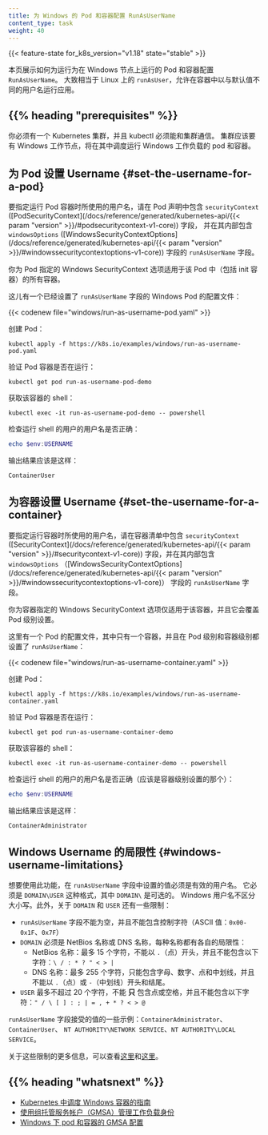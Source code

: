 ```yaml
---
title: 为 Windows 的 Pod 和容器配置 RunAsUserName
content_type: task
weight: 40
---
```




{{< feature-state for_k8s_version="v1.18" state="stable" >}}

本页展示如何为运行为在 Windows 节点上运行的 Pod 和容器配置 `RunAsUserName`。
大致相当于 Linux 上的 `runAsUser`，允许在容器中以与默认值不同的用户名运行应用。

## {{% heading "prerequisites" %}}

你必须有一个 Kubernetes 集群，并且 kubectl 必须能和集群通信。
集群应该要有 Windows 工作节点，将在其中调度运行 Windows 工作负载的 pod 和容器。

## 为 Pod 设置 Username    {#set-the-username-for-a-pod}

要指定运行 Pod 容器时所使用的用户名，请在 Pod 声明中包含 `securityContext`
([PodSecurityContext](/docs/reference/generated/kubernetes-api/{{< param "version" >}}/#podsecuritycontext-v1-core)) 字段，
并在其内部包含 `windowsOptions`
([WindowsSecurityContextOptions](/docs/reference/generated/kubernetes-api/{{< param "version" >}}/#windowssecuritycontextoptions-v1-core))
字段的 `runAsUserName` 字段。


你为 Pod 指定的 Windows SecurityContext 选项适用于该 Pod 中（包括 init 容器）的所有容器。

这儿有一个已经设置了 `runAsUserName` 字段的 Windows Pod 的配置文件：

{{< codenew file="windows/run-as-username-pod.yaml" >}}


创建 Pod：

```shell
kubectl apply -f https://k8s.io/examples/windows/run-as-username-pod.yaml
```


验证 Pod 容器是否在运行：

```shell
kubectl get pod run-as-username-pod-demo
```


获取该容器的 shell：

```shell
kubectl exec -it run-as-username-pod-demo -- powershell
```


检查运行 shell 的用户的用户名是否正确：

```powershell
echo $env:USERNAME
```


输出结果应该是这样：

```
ContainerUser
```


## 为容器设置 Username    {#set-the-username-for-a-container}

要指定运行容器时所使用的用户名，请在容器清单中包含 `securityContext`
([SecurityContext](/docs/reference/generated/kubernetes-api/{{< param "version" >}}/#securitycontext-v1-core))
字段，并在其内部包含 `windowsOptions`
（[WindowsSecurityContextOptions](/docs/reference/generated/kubernetes-api/{{< param
"version" >}}/#windowssecuritycontextoptions-v1-core)）
字段的 `runAsUserName` 字段。

你为容器指定的 Windows SecurityContext 选项仅适用于该容器，并且它会覆盖 Pod 级别设置。

这里有一个 Pod 的配置文件，其中只有一个容器，并且在 Pod 级别和容器级别都设置了 `runAsUserName`：

{{< codenew file="windows/run-as-username-container.yaml" >}}

创建 Pod：

```shell
kubectl apply -f https://k8s.io/examples/windows/run-as-username-container.yaml
```

验证 Pod 容器是否在运行：

```shell
kubectl get pod run-as-username-container-demo
```

获取该容器的 shell：

```shell
kubectl exec -it run-as-username-container-demo -- powershell
```

检查运行 shell 的用户的用户名是否正确（应该是容器级别设置的那个）：

```powershell
echo $env:USERNAME
```

输出结果应该是这样：

```
ContainerAdministrator
```

## Windows Username 的局限性    {#windows-username-limitations}

想要使用此功能，在 `runAsUserName` 字段中设置的值必须是有效的用户名。
它必须是 `DOMAIN\USER` 这种格式，其中 `DOMAIN\` 是可选的。
Windows 用户名不区分大小写。此外，关于 `DOMAIN` 和 `USER` 还有一些限制：

- `runAsUserName` 字段不能为空，并且不能包含控制字符（ASCII 值：`0x00-0x1F`、`0x7F`）
- `DOMAIN` 必须是 NetBios 名称或 DNS 名称，每种名称都有各自的局限性：
  - NetBios 名称：最多 15 个字符，不能以 `.`（点）开头，并且不能包含以下字符：`\ / : * ? " < > |`
  - DNS 名称：最多 255 个字符，只能包含字母、数字、点和中划线，并且不能以 `.`（点）或 `-`（中划线）开头和结尾。
- `USER` 最多不超过 20 个字符，不能 **只** 包含点或空格，并且不能包含以下字符：`" / \ [ ] : ; | = , + * ? < > @`

`runAsUserName` 字段接受的值的一些示例：`ContainerAdministrator`、`ContainerUser`、
`NT AUTHORITY\NETWORK SERVICE`、`NT AUTHORITY\LOCAL SERVICE`。

关于这些限制的更多信息，可以查看[这里](https://support.microsoft.com/en-us/help/909264/naming-conventions-in-active-directory-for-computers-domains-sites-and)和[这里](https://docs.microsoft.com/en-us/powershell/module/microsoft.powershell.localaccounts/new-localuser?view=powershell-5.1)。

## {{% heading "whatsnext" %}}

* [Kubernetes 中调度 Windows 容器的指南](/zh-cn/docs/concepts/windows/user-guide/)
* [使用组托管服务帐户（GMSA）管理工作负载身份](/zh-cn/docs/concepts/windows/user-guide/#managing-workload-identity-with-group-managed-service-accounts)
* [Windows 下 pod 和容器的 GMSA 配置](/zh-cn/docs/tasks/configure-pod-container/configure-gmsa/)
